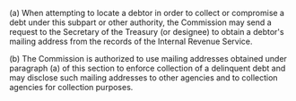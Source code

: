 (a) When attempting to locate a debtor in order to collect or compromise a debt under this subpart or other authority, the Commission may send a request to the Secretary of the Treasury (or designee) to obtain a debtor's mailing address from the records of the Internal Revenue Service.

(b) The Commission is authorized to use mailing addresses obtained under paragraph (a) of this section to enforce collection of a delinquent debt and may disclose such mailing addresses to other agencies and to collection agencies for collection purposes.

